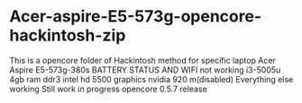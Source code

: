 # Acer-aspire-E5-573g-opencore-hackintosh-zip
This is a opencore folder of Hackintosh method for specific laptop Acer Aspire E5-573g-380s
BATTERY STATUS AND WIFI not working
i3-5005u
4gb ram ddr3
intel hd 5500 graphics
nvidia 920 m(disabled)
Everything else working
Still work in progress
opencore 0.5.7 release

